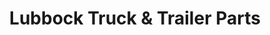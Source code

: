 ---
title: "Lubbock Truck & Trailer Parts"
url: /lubbock/lubbock-truck-and-trailer-parts/
shop: car parts
---